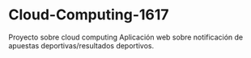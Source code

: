 # Cloud-Computing-1617
Proyecto sobre cloud computing
Aplicación web sobre notificación de apuestas deportivas/resultados deportivos.
